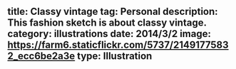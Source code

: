 title: Classy vintage
tag: Personal
description: This fashion sketch is about classy vintage.
category: illustrations
date: 2014/3/2
image: https://farm6.staticflickr.com/5737/21491775832_ecc6be2a3e
type: Illustration
---
